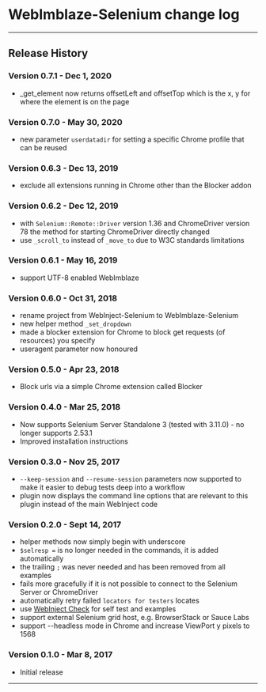 # WebImblaze-Selenium change log

---

## Release History

### Version 0.7.1 - Dec 1, 2020

-   \_get_element now returns offsetLeft and offsetTop which is the x, y for where the element is on the page

### Version 0.7.0 - May 30, 2020

-   new parameter `userdatadir` for setting a specific Chrome profile that can be reused

### Version 0.6.3 - Dec 13, 2019

-   exclude all extensions running in Chrome other than the Blocker addon

### Version 0.6.2 - Dec 12, 2019

-   with `Selenium::Remote::Driver` version 1.36 and ChromeDriver version 78 the method for starting ChromeDriver directly changed
-   use `_scroll_to` instead of `_move_to` due to W3C standards limitations

### Version 0.6.1 - May 16, 2019

-   support UTF-8 enabled WebImblaze

### Version 0.6.0 - Oct 31, 2018

-   rename project from WebInject-Selenium to WebImblaze-Selenium
-   new helper method `_set_dropdown`
-   made a blocker extension for Chrome to block get requests (of resources) you specify
-   useragent parameter now honoured

### Version 0.5.0 - Apr 23, 2018

-   Block urls via a simple Chrome extension called Blocker

### Version 0.4.0 - Mar 25, 2018

-   Now supports Selenium Server Standalone 3 (tested with 3.11.0) - no longer supports 2.53.1
-   Improved installation instructions

### Version 0.3.0 - Nov 25, 2017

-   `--keep-session` and `--resume-session` parameters now supported to make it easier to debug tests deep into a workflow
-   plugin now displays the command line options that are relevant to this plugin instead of the main WebInject code

### Version 0.2.0 - Sept 14, 2017

-   helper methods now simply begin with underscore
-   `$selresp =` is no longer needed in the commands, it is added automatically
-   the trailing `;` was never needed and has been removed from all examples
-   fails more gracefully if it is not possible to connect to the Selenium Server or ChromeDriver
-   automatically retry failed `locators for testers` locates
-   use [WebInject Check](http://webinject-check.azurewebsites.net) for self test and examples
-   support external Selenium grid host, e.g. BrowserStack or Sauce Labs
-   support --headless mode in Chrome and increase ViewPort y pixels to 1568

### Version 0.1.0 - Mar 8, 2017

-   Initial release

---
